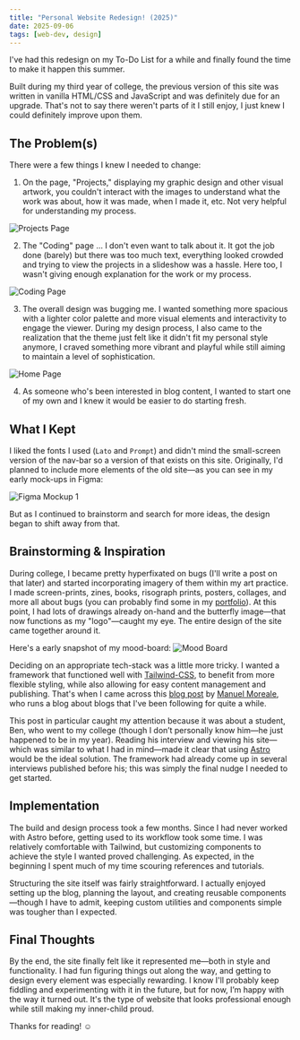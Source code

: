```yaml
---
title: "Personal Website Redesign! (2025)"
date: 2025-09-06
tags: [web-dev, design]
---
```


I've had this redesign on my To-Do List for a while and finally found the time to make it happen this summer. 

Built during my third year of college, the previous version of this site was written in vanilla HTML/CSS and JavaScript and was definitely due for an upgrade. That's not to say there weren't parts of it I still enjoy, I just knew I could definitely improve upon them. 

## The Problem(s)

There were a few things I knew I needed to change:

1. On the page, "Projects," displaying my graphic design and other visual artwork, you couldn't interact with the images to understand what the work was about, how it was made, when I made it, etc. Not very helpful for understanding my process. 

![Projects Page](/media/post1/projects-pp.png)

2. The "Coding" page ... I don't even want to talk about it. It got the job done (barely) but there was too much text, everything looked crowded and trying to view the projects in a slideshow was a hassle. Here too, I wasn't giving enough explanation for the work or my process.

![Coding Page](/media/post1/coding-pp.png)

3. The overall design was bugging me. I wanted something more spacious with a lighter color palette and more visual elements and interactivity to engage the viewer. During my design process, I also came to the realization that the theme just felt like it didn't fit my personal style anymore, I craved something more vibrant and playful while still aiming to maintain a level of sophistication.

![Home Page](/media/post1/home-pp.png)

4. As someone who's been interested in blog content, I wanted to start one of my own and I knew it would be easier to do starting fresh.

## What I Kept

I liked the fonts I used (`Lato` and `Prompt`) and didn't mind the small-screen version of the nav-bar so a version of that exists on this site. Originally, I'd planned to include more elements of the old site—as you can see in my early mock-ups in Figma:

![Figma Mockup 1](/media/post1/figma1-pp.png)

But as I continued to brainstorm and search for more ideas, the design began to shift away from that.

## Brainstorming & Inspiration

During college, I became pretty hyperfixated on bugs (I'll write a post on that later) and started incorporating imagery of them within my art practice. I made screen-prints, zines, books, risograph prints, posters, collages, and more all about bugs (you can probably find some in my [portfolio](/portfolio)). At this point, I had lots of drawings already on-hand and the butterfly image—that now functions as my "logo"—caught my eye. The entire design of the site came together around it.

Here's a early snapshot of my mood-board:
![Mood Board](/media/post1/brainstorm-pp.png)

Deciding on an appropriate tech-stack was a little more tricky. I wanted a framework that functioned well with [Tailwind-CSS](https://tailwindcss.com/), to benefit from more flexible styling, while also allowing for easy content management and publishing. That's when I came across this [blog post](https://manuelmoreale.com/pb-ben-borgers) by [Manuel Moreale](https://manuelmoreale.com/about), who runs a blog about blogs that I've been following for quite a while. 

This post in particular caught my attention because it was about a student, Ben, who went to my college (though I don’t personally know him—he just happened to be in my year). Reading his interview and viewing his site—which was similar to what I had in mind—made it clear that using [Astro](https://astro.build/) would be the ideal solution. The framework had already come up in several interviews published before his; this was simply the final nudge I needed to get started.

## Implementation

The build and design process took a few months. Since I had never worked with Astro before, getting used to its workflow took some time. I was relatively comfortable with Tailwind, but customizing components to achieve the style I wanted proved challenging. As expected, in the beginning I spent much of my time scouring references and tutorials.

Structuring the site itself was fairly straightforward. I actually enjoyed setting up the blog, planning the layout, and creating reusable components—though I have to admit, keeping custom utilities and components simple was tougher than I expected.

## Final Thoughts

By the end, the site finally felt like it represented me—both in style and functionality. I had fun figuring things out along the way, and getting to design every element was especially rewarding. I know I'll probably keep fiddling and experimenting with it in the future, but for now, I’m happy with the way it turned out. It's the type of website that looks professional enough while still making my inner-child proud. 

 Thanks for reading! ☺️